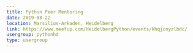 ```yaml
---
title: Python Peer Mentoring
date: 2019-08-22
location: Marsilius-Arkaden, Heidelberg
link: https://www.meetup.com/HeidelbergPython/events/khqjcnyzlbdc/
usergroup: pythonhd
type: usergroup
---
```

